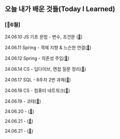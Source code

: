 ## 오늘 내가 배운 것들(Today I Learned)


### [💛6월] 

24.06.10 JS 기초 문법 - 변수, 조건문 ([🌼](https://github.com/trueS2/true-til/blob/main/Jun/2024-06-11.md))

24.06.11 Spring - 객체 지향 & 느슨한 연결([🌼](https://github.com/trueS2/true-til/blob/main/Jun/2024-06-11.md))


24.06.12 Spring - 의존성 주입([🌼](https://github.com/trueS2/true-til/blob/main/Jun/2024-06-12.md))

24.06.14 CS - 딥다이브, 면접 질문 정리([🌼](https://github.com/trueS2/true-til/blob/main/Jun/2024-06-14.md))

24.06.17 SQL - 8주차 2번 과제([🌼](https://github.com/trueS2/true-til/blob/main/Jun/2024-06-17.md))

24.06.18 CS - 컴퓨터 네트워크([🌼](https://github.com/trueS2/true-til/blob/main/Jun/2024-06-18.md))

24.06.19 - 코테([🌼](https://github.com/trueS2/true-til/blob/main/Jun/2024-06-19.md))

24.06.20 - ([🌼](https://github.com/trueS2/true-til/blob/main/Jun/2024-06-20.md))

24.06.21 - ([🌼](https://github.com/trueS2/true-til/blob/main/Jun/2024-06-21.md))

24.06.21 - ([🌼](https://github.com/trueS2/true-til/blob/main/Jun/2024-06-24.md))